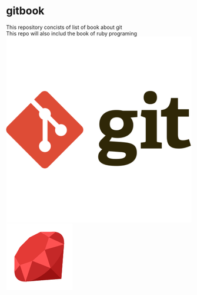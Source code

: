# gitbook
This repository concists of list of book about git <br/>
This repo will also includ the book of ruby programing 
![Git icon](img/git-1-226092.png) <br/>
![Ruby icon](img/ruby-icon-png-29.jpg.png)
